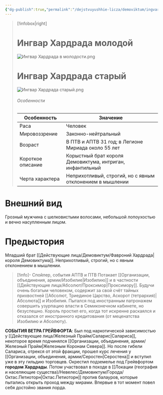 ```yaml
---
{"dg-publish":true,"permalink":"/dejstvuyushhie-licza/demoviktum/ingvar-hardrada/","dgPassFrontmatter":true}
---
```


> [!infobox|right]
> # Ингвар Хардрада молодой
> ![Ингвар Хардрада в молодости.png](/img/user/%D0%98%D0%BD%D0%B3%D0%B2%D0%B0%D1%80%20%D0%A5%D0%B0%D1%80%D0%B4%D1%80%D0%B0%D0%B4%D0%B0%20%D0%B2%20%D0%BC%D0%BE%D0%BB%D0%BE%D0%B4%D0%BE%D1%81%D1%82%D0%B8.png)
>  # Ингвар Хардрада старый
>  ![Ингвар Хардрада старый.png](/img/user/%D0%98%D0%BD%D0%B3%D0%B2%D0%B0%D1%80%20%D0%A5%D0%B0%D1%80%D0%B4%D1%80%D0%B0%D0%B4%D0%B0%20%D1%81%D1%82%D0%B0%D1%80%D1%8B%D0%B9.png)
> ###### Особенности
> | Особенность | Значение |
> | ---- | ---- |
> | Раса | Человек|
> | Мировоззрение | Законно-нейтральный |
> | Возраст | В ПТВ и АПТВ 31 год; в Легионе Мириада около 55 лет |
> | Короткое описание |Корыстный брат короля Демовиктума, интриган, инфантильный|
> | Черта характера | Неприхотливый, строгий, но с явным отклонением в мышлении|

# Внешний вид

Грозный мужчина с шелковистыми волосами, небольшой лопоухостью и вечно насупленным лицом.

# Предыстория

Младший брат [[Действующие лица/Демовиктум/Фавроний Хардрада\|короля Демовиктума]]. Неприхотливый, строгий, но с явным отклонением в мышлении.

> [!info]- Спойлер, события АПТВ и ПТВ 
>  Потакает [[Организации, объединения, армии/Изобилие\|Изобилию]] и в частности [[Действующие лица/Абсолют/Проксимор\|Проксимору]]. Будучи очень богатым человеком, содержит за свой счёт тайных прихвостней [[Абсолют, Триединое Царство, Аскорот (тетрархия)\|Абсолюта]] и Изобилия.
>  Пытался под иностранным патронажем совершить узурпацию власти в Семиконечном кабинете, но безуспешно. Король простил его, когда тот искренне раскаялся и отказался от иностранного кредитования (от меценатства Изобилию и Абсолюту).

**СОБЫТИЯ ВЕТРА ГРЕЙВФОРТА**:
Был под наркотической зависимостью у [[Действующие лица/Железный Прайм/Саларис\|Салариса]], некоторое время подчинялся [[Организации, объединения, армии/Железный Прайм\|Железным Коронам Севера]]. Но после гибели Салариса, отрекся от этой фракции, прошел курс лечения у [[Организации, объединения, армии/Серостен\|Серостена]] и вступил уже в эту гильдию торговцев.
Окрестил подземелье под Грейвфортом **городом Хардрады**. Потом участвовал в походе в [[Локации (география и населяющие существа)/Невелес/Демовиктум/Города/Октас.Петиоторн\|Октас.Петиоторн]] против балауров, которые пытались открыть проход между мирами. Впервые в тот момент повел себя достойно звания лорда.